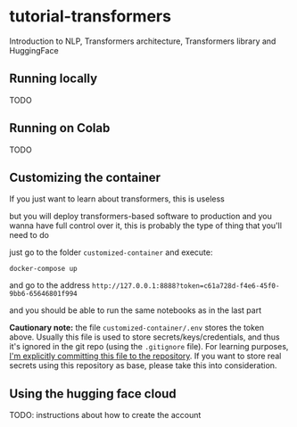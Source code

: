 # tutorial-transformers
Introduction to NLP, Transformers architecture, Transformers library and HuggingFace

## Running locally

TODO

## Running on Colab

TODO

## Customizing the container

If you just want to learn about transformers, this is useless

but you will deploy transformers-based software to production and you wanna have full control over it, this is probably the type of thing that you'll need to do

just go to the folder `customized-container` and execute:

```
docker-compose up
```

and go to the address `http://127.0.0.1:8888?token=c61a728d-f4e6-45f0-9bb6-65646801f994`

and you should be able to run the same notebooks as in the last part

**Cautionary note:** the file `customized-container/.env` stores the token above. Usually this file is used to store secrets/keys/credentials, and thus it's ignored in the git repo (using the `.gitignore` file). For learning purposes, <u>I'm explicitly committing this file to the repository</u>. If you want to store real secrets using this repository as base, please take this into consideration.

## Using the hugging face cloud

TODO: instructions about how to create the account
